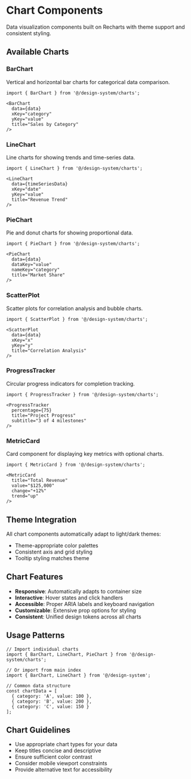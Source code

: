 # Chart Components

Data visualization components built on Recharts with theme support and consistent styling.

## Available Charts

### BarChart
Vertical and horizontal bar charts for categorical data comparison.

```tsx
import { BarChart } from '@/design-system/charts';

<BarChart 
  data={data}
  xKey="category"
  yKey="value"
  title="Sales by Category"
/>
```

### LineChart
Line charts for showing trends and time-series data.

```tsx
import { LineChart } from '@/design-system/charts';

<LineChart 
  data={timeSeriesData}
  xKey="date"
  yKey="value"
  title="Revenue Trend"
/>
```

### PieChart
Pie and donut charts for showing proportional data.

```tsx
import { PieChart } from '@/design-system/charts';

<PieChart 
  data={data}
  dataKey="value"
  nameKey="category"
  title="Market Share"
/>
```

### ScatterPlot
Scatter plots for correlation analysis and bubble charts.

```tsx
import { ScatterPlot } from '@/design-system/charts';

<ScatterPlot 
  data={data}
  xKey="x"
  yKey="y"
  title="Correlation Analysis"
/>
```

### ProgressTracker
Circular progress indicators for completion tracking.

```tsx
import { ProgressTracker } from '@/design-system/charts';

<ProgressTracker 
  percentage={75}
  title="Project Progress"
  subtitle="3 of 4 milestones"
/>
```

### MetricCard
Card component for displaying key metrics with optional charts.

```tsx
import { MetricCard } from '@/design-system/charts';

<MetricCard 
  title="Total Revenue"
  value="$125,000"
  change="+12%"
  trend="up"
/>
```

## Theme Integration

All chart components automatically adapt to light/dark themes:
- Theme-appropriate color palettes
- Consistent axis and grid styling
- Tooltip styling matches theme

## Chart Features

- **Responsive**: Automatically adapts to container size
- **Interactive**: Hover states and click handlers
- **Accessible**: Proper ARIA labels and keyboard navigation
- **Customizable**: Extensive prop options for styling
- **Consistent**: Unified design tokens across all charts

## Usage Patterns

```tsx
// Import individual charts
import { BarChart, LineChart, PieChart } from '@/design-system/charts';

// Or import from main index
import { BarChart, LineChart } from '@/design-system';

// Common data structure
const chartData = [
  { category: 'A', value: 100 },
  { category: 'B', value: 200 },
  { category: 'C', value: 150 }
];
```

## Chart Guidelines

- Use appropriate chart types for your data
- Keep titles concise and descriptive
- Ensure sufficient color contrast
- Consider mobile viewport constraints
- Provide alternative text for accessibility 